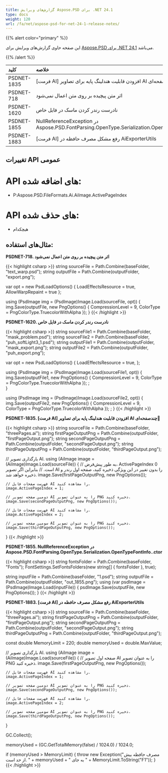 ```yaml
---
title: گزارش‌های ویرایش Aspose.PSD برای .NET 24.1
type: docs
weight: 120
url: /fa/net/aspose-psd-for-net-24-1-release-notes/
---
```


{{% alert color="primary" %}}

این صفحه حاوی گزارش‌های ویرایش برای [Aspose.PSD برای .NET 24.1](https://www.nuget.org/packages/Aspose.PSD/) می‌باشد.

{{% /alert %}}

| **کلید**     | **خلاصه**                                                                                       | **دسته‌بندی** |
|:------------|:--------------------------------------------------------------------------------------------------|:------------|
| PSDNET-1835 | [فرمت AI] افزودن قابلیت هندلینگ پایه برای تصاویر AI چندصفحه‌ای                            |   ویژگی   |
| PSDNET-718  | اثر متن پیچیده بر روی متن اعمال نمی‌شود                                                       |     اشکال     |
| PSDNET-1620 | نادرست رندر کردن ماسک در فایل خاص                                                         |     اشکال     |
| PSDNET-1855 | NullReferenceException در Aspose.PSD.FontParsing.OpenType.Serialization.OpenTypeFontInfo..ctor    |     اشکال     |
| PSDNET-1883 | [فرمت AI] رفع مشکل مصرف حافظه در AiExporterUtils                                            |     اشکال     |



## **تغییرات API عمومی**
# **API های اضافه شده:**
- P:Aspose.PSD.FileFormats.Ai.AiImage.ActivePageIndex

# **API های حذف شده:**
- هیچکدام


## **مثال‌های استفاده:**

**PSDNET-718. اثر متن پیچیده بر روی متن اعمال نمی‌شود**

{{< highlight csharp >}}
string sourceFile = Path.Combine(baseFolder, "text_warp.psd");
string outputFile = Path.Combine(outputFolder, "export.png");

var opt = new PsdLoadOptions()
{
    LoadEffectsResource = true,
    AllowWarpRepaint = true
};

using (PsdImage img = (PsdImage)Image.Load(sourceFile, opt))
{
    img.Save(outputFile, new PngOptions() { CompressionLevel = 9, ColorType = PngColorType.TruecolorWithAlpha });
}
{{< /highlight >}}

**PSDNET-1620. نادرست رندر کردن ماسک در فایل خاص**

{{< highlight csharp >}}
string sourceFile1 = Path.Combine(baseFolder, "mask_problem.psd");
string sourceFile2 = Path.Combine(baseFolder, "puh_softLight3_1.psd");
string outputFile1 = Path.Combine(outputFolder, "mask_export.png");
string outputFile2 = Path.Combine(outputFolder, "puh_export.png");

var opt = new PsdLoadOptions()
{
    LoadEffectsResource = true,
};

using (PsdImage img = (PsdImage)Image.Load(sourceFile1, opt))
{
    img.Save(outputFile1, new PngOptions() { CompressionLevel = 9, ColorType = PngColorType.TruecolorWithAlpha }); ;                
}

using (PsdImage img = (PsdImage)Image.Load(sourceFile2, opt))
{
    img.Save(outputFile2, new PngOptions() { CompressionLevel = 9, ColorType = PngColorType.TruecolorWithAlpha }); ;
}
{{< /highlight >}}

**PSDNET-1835. [فرمت AI] افزودن قابلیت هندلینگ پایه برای تصاویر AI چندصفحه‌ای**

{{< highlight csharp >}}
string sourceFile = Path.Combine(baseFolder, "threePages.ai");
string firstPageOutputPng = Path.Combine(outputFolder, "firstPageOutput.png");
string secondPageOutputPng = Path.Combine(outputFolder, "secondPageOutput.png");
string thirdPageOutputPng = Path.Combine(outputFolder, "thirdPageOutput.png");

// بارگذاری تصویر AI.
using (AiImage image = (AiImage)Image.Load(sourceFile))
{
    // به طور پیش‌فرض، ActivePageIndex 0 است.
    // بنابراین اگر تصویر AI را بدون تغییر در این ویژگی ذخیره کنید، صفحه اول رندر و ذخیره خواهد شد.
    image.Save(firstPageOutputPng, new PngOptions());

    // فهرست صفحات فایل AI را مشاهده کنید.
    image.ActivePageIndex = 1;

    // دومین صفحه تصویر AI را به عنوان تصویر PNG ذخیره کنید.
    image.Save(secondPageOutputPng, new PngOptions());

    // فهرست صفحات فایل AI را مشاهده کنید.
    image.ActivePageIndex = 2;

    // سومین صفحه تصویر AI را به عنوان تصویر PNG ذخیره کنید.
    image.Save(thirdPageOutputPng, new PngOptions());
}
{{< /highlight >}}

**PSDNET-1855. NullReferenceException در Aspose.PSD.FontParsing.OpenType.Serialization.OpenTypeFontInfo..ctor**

{{< highlight csharp >}}
string fontsFolder = Path.Combine(baseFolder, "Fonts");
FontSettings.SetFontsFolders(new string[] { fontsFolder }, true);

string inputFile = Path.Combine(baseFolder, "1.psd");
string outputFile = Path.Combine(outputFolder, "out_1855.png");
using (var psdImage = (PsdImage)Image.Load(inputFile))
{
    psdImage.Save(outputFile, new PngOptions());
}
{{< /highlight >}}

**PSDNET-1883. [فرمت AI] رفع مشکل مصرف حافظه در AiExporterUtils**

{{< highlight csharp >}}
string sourceFile = Path.Combine(baseFolder, "threePages.ai");
string firstPageOutputPng = Path.Combine(outputFolder, "firstPageOutput.png");
string secondPageOutputPng = Path.Combine(outputFolder, "secondPageOutput.png");
string thirdPageOutputPng = Path.Combine(outputFolder, "thirdPageOutput.png");

const double MemoryLimit = 220;
double memoryUsed = double.MaxValue;

// بارگذاری تصویر AI.
using (AiImage image = (AiImage)Image.Load(sourceFile))
{
    // صفحه اول تصویر AI را به عنوان تصویر PNG ذخیره کنید.
    image.Save(firstPageOutputPng, new PngOptions());

    // فهرست صفحات فایل AI را مشاهده کنید.
    image.ActivePageIndex = 1;

    // دومین صفحه تصویر AI را به عنوان تصویر PNG ذخیره کنید.
    image.Save(secondPageOutputPng, new PngOptions());

    // فهرست صفحات فایل AI را مشاهده کنید.
    image.ActivePageIndex = 2;

    // سومین صفحه تصویر AI را به عنوان تصویر PNG ذخیره کنید.
    image.Save(thirdPageOutputPng, new PngOptions());
}

GC.Collect();

memoryUsed = (GC.GetTotalMemory(false) / 1024.0) / 1024.0;

if (memoryUsed > MemoryLimit)
{
    throw new Exception("مصرف حافظه بیش از حد است. " + memoryUsed + " به جای " + MemoryLimit.ToString("F1"));
}
{{< /highlight >}}
